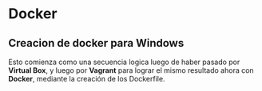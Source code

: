# Docker

## Creacion de docker para Windows

Esto comienza como una secuencia logica luego de haber pasado por __Virtual Box__, y luego por __Vagrant__ para lograr el mismo 
resultado ahora con __Docker__, mediante la creación de los Dockerfile.
